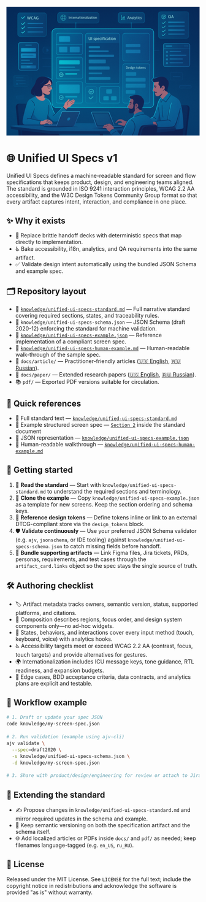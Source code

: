 ![Unified UI Specs banner](assets/banner.png)

# 🌐 Unified UI Specs v1

Unified UI Specs defines a machine-readable standard for screen and flow specifications that keeps product, design, and engineering teams aligned. The standard is grounded in ISO 9241 interaction principles, WCAG 2.2 AA accessibility, and the W3C Design Tokens Community Group format so that every artifact captures intent, interaction, and compliance in one place.

## ✨ Why it exists

- 🚀 Replace brittle handoff decks with deterministic specs that map directly to implementation.
- ♿ Bake accessibility, i18n, analytics, and QA requirements into the same artifact.
- ✅ Validate design intent automatically using the bundled JSON Schema and example spec.

## 🗂️ Repository layout

- 📘 [`knowledge/unified-ui-specs-standard.md`](knowledge/unified-ui-specs-standard.md) — Full narrative standard covering required sections, states, and traceability rules.
- 🧮 `knowledge/unified-ui-specs-schema.json` — JSON Schema (draft 2020-12) enforcing the standard for machine validation.
- 🧾 [`knowledge/unified-ui-specs-example.json`](knowledge/unified-ui-specs-example.json) — Reference implementation of a compliant screen spec.
- 🧍 [`knowledge/unified-ui-specs-human-example.md`](knowledge/unified-ui-specs-human-example.md) — Human-readable walk-through of the sample spec.
- 📰 `docs/article/` — Practitioner-friendly articles ([🇺🇸 English](docs/article/unified-ui-specs-article-en_US.md), [🇷🇺 Russian](docs/article/unified-ui-specs-article-ru_RU.md)).
- 📄 `docs/paper/` — Extended research papers ([🇺🇸 English](docs/paper/unified-ui-specs-paper-en_US.md), [🇷🇺 Russian](docs/paper/unified-ui-specs-paper-ru_RU.md)).
- 📚 `pdf/` — Exported PDF versions suitable for circulation.

## 🔗 Quick references

- 📘 Full standard text — [`knowledge/unified-ui-specs-standard.md`](knowledge/unified-ui-specs-standard.md)
- 🧪 Example structured screen spec — [`Section 2`](knowledge/unified-ui-specs-standard.md#2-example-screen-spec) inside the standard document
- 🧾 JSON representation — [`knowledge/unified-ui-specs-example.json`](knowledge/unified-ui-specs-example.json)
- 🧍 Human-readable walkthrough — [`knowledge/unified-ui-specs-human-example.md`](knowledge/unified-ui-specs-human-example.md)

## 🚀 Getting started

1. 📖 **Read the standard** — Start with `knowledge/unified-ui-specs-standard.md` to understand the required sections and terminology.
2. 🧱 **Clone the example** — Copy `knowledge/unified-ui-specs-example.json` as a template for new screens. Keep the section ordering and schema keys.
3. 🎨 **Reference design tokens** — Define tokens inline or link to an external DTCG-compliant store via the `design_tokens` block.
4. 🛡️ **Validate continuously** — Use your preferred JSON Schema validator (e.g. `ajv`, `jsonschema`, or IDE tooling) against `knowledge/unified-ui-specs-schema.json` to catch missing fields before handoff.
5. 🔗 **Bundle supporting artifacts** — Link Figma files, Jira tickets, PRDs, personas, requirements, and test cases through the `artifact_card.links` object so the spec stays the single source of truth.

## 🛠️ Authoring checklist

- 🏷️ Artifact metadata tracks owners, semantic version, status, supported platforms, and citations.
- 🧩 Composition describes regions, focus order, and design system components only—no ad-hoc widgets.
- 🔄 States, behaviors, and interactions cover every input method (touch, keyboard, voice) with analytics hooks.
- ♿ Accessibility targets meet or exceed WCAG 2.2 AA (contrast, focus, touch targets) and provide alternatives for gestures.
- 🌍 Internationalization includes ICU message keys, tone guidance, RTL readiness, and expansion budgets.
- 🧪 Edge cases, BDD acceptance criteria, data contracts, and analytics plans are explicit and testable.

## 🧭 Workflow example

```bash
# 1. Draft or update your spec JSON
code knowledge/my-screen-spec.json

# 2. Run validation (example using ajv-cli)
ajv validate \
  --spec=draft2020 \
  -s knowledge/unified-ui-specs-schema.json \
  -d knowledge/my-screen-spec.json

# 3. Share with product/design/engineering for review or attach to Jira.
```

## 🌱 Extending the standard

- ✍️ Propose changes in `knowledge/unified-ui-specs-standard.md` and mirror required updates in the schema and example.
- 🔁 Keep semantic versioning on both the specification artifact and the schema itself.
- 🌐 Add localized articles or PDFs inside `docs/` and `pdf/` as needed; keep filenames language-tagged (e.g. `en_US`, `ru_RU`).

## 📝 License

Released under the MIT License. See `LICENSE` for the full text; include the copyright notice in
redistributions and acknowledge the software is provided "as is" without warranty.
